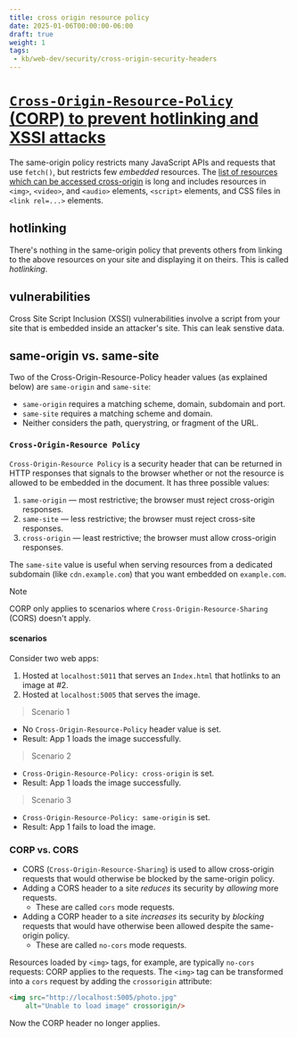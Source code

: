 ```yaml
---
title: cross origin resource policy
date: 2025-01-06T00:00:00-06:00
draft: true
weight: 1
tags:
 - kb/web-dev/security/cross-origin-security-headers
---
```


# [`Cross-Origin-Resource-Policy` (CORP) to prevent hotlinking and XSSI attacks](https://andrewlock.net/understanding-security-headers-part-1-cross-origin-opener-policy-preventing-attacks-from-popups/)
The same-origin policy restricts many JavaScript APIs and requests that use `fetch()`, but restricts few *embedded* resources. The [list of resources
which can be accessed cross-origin](https://developer.mozilla.org/en-US/docs/Web/Security/Same-origin_policy#cross-origin_network_access) is 
long and includes resources in `<img>`, `<video>`, and `<audio>` elements, `<script>` elements, and CSS files in `<link rel=...>` elements. 

## hotlinking
There's nothing in the same-origin policy that prevents others from linking to the above resources on your site and displaying it on theirs.
This is called *hotlinking*. 

## vulnerabilities
Cross Site Script Inclusion (XSSI) vulnerabilities involve a script from your site that is embedded inside an attacker's site. This can leak
senstive data.

## same-origin vs. same-site
Two of the Cross-Origin-Resource-Policy header values (as explained below) are `same-origin` and `same-site`:
- `same-origin` requires a matching scheme, domain, subdomain and port.
- `same-site` requires a matching scheme and domain.
- Neither considers the path, querystring, or fragment of the URL.

### `Cross-Origin-Resource Policy`
`Cross-Origin-Resource Policy` is a security header that can be returned in HTTP responses that signals to the browser whether or not the
resource is allowed to be embedded in the document. It has three possible values:
1. `same-origin` — most restrictive; the browser must reject cross-origin responses.
2. `same-site` — less restrictive; the browser must reject cross-site responses.
3. `cross-origin` — least restrictive; the browser must allow cross-origin responses.

The `same-site` value is useful when serving resources from a dedicated subdomain (like `cdn.example.com`) that you want embedded on `example.com`.

> [!NOTE]  
> CORP only applies to scenarios where `Cross-Origin-Resource-Sharing` (CORS) doesn't apply.  

#### scenarios
Consider two web apps:
1. Hosted at `localhost:5011` that serves an `Index.html` that hotlinks to an image at #2.
2. Hosted at `localhost:5005` that serves the image. 

> Scenario 1
- No `Cross-Origin-Resource-Policy` header value is set.
- Result: App 1 loads the image successfully.

> Scenario 2
- `Cross-Origin-Resource-Policy: cross-origin` is set.
- Result: App 1 loads the image successfully.

> Scenario 3
- `Cross-Origin-Resource-Policy: same-origin` is set.
- Result: App 1 fails to load the image.

### CORP vs. CORS
- CORS (`Cross-Origin-Resource-Sharing`) is used to allow cross-origin requests that would otherwise be blocked by the same-origin policy. 
- Adding a CORS header to a site *reduces* its security by *allowing* more requests.
	- These are called `cors` mode requests.
- Adding a CORP header to a site *increases* its security by *blocking* requests that would have otherwise been allowed despite the same-origin policy.
	- These are called `no-cors` mode requests.

Resources loaded by `<img>` tags, for example, are typically `no-cors` requests: CORP applies to the requests.  The `<img>` tag can be transformed
into a `cors` request by adding the `crossorigin` attribute:
```html
<img src="http://localhost:5005/photo.jpg"
    alt="Unable to load image" crossorigin/>
```
Now the CORP header no longer applies.